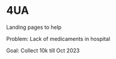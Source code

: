 # 4UA
Landing pages to help

Problem:
Lack of medicaments in hospital

Goal:
Collect 10k till Oct 2023
